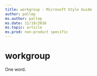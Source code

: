 ```yaml
---
title: workgroup - Microsoft Style Guide
author: pallep
ms.author: pallep
ms.date: 11/19/2016
ms.topic: article
ms.prod: non-product specific
---
```


# workgroup

One word.
